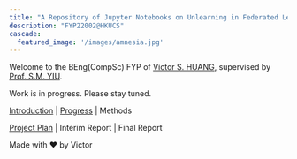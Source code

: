 ```yaml
---
title: "A Repository of Jupyter Notebooks on Unlearning in Federated Learning"
description: "FYP22002@HKUCS"
cascade:
  featured_image: '/images/amnesia.jpg'
---
```


Welcome to the BEng(CompSc) FYP of [Victor S. HUANG](https://github.com/vicw0ng-hk/), supervised by [Prof. S.M. YIU](https://www.cs.hku.hk/index.php/people/academic-staff/smyiu/). 

Work is in progress. Please stay tuned. 

[Introduction](https://vicw0ng-hk.github.io/feul/intro/) | [Progress](https://vicw0ng-hk.github.io/feul/timetable/) | Methods

[Project Plan](https://i.cs.hku.hk/~shuang/fyp-plan.pdf) | Interim Report | Final Report

Made with ❤️ by Victor
